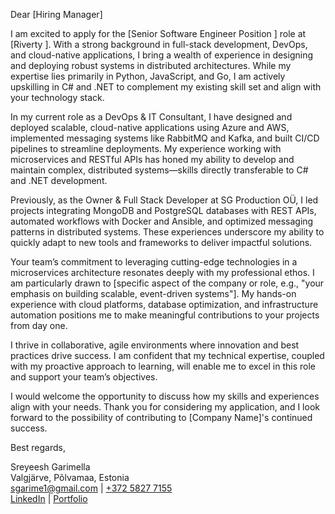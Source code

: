 Dear [Hiring Manager]

I am excited to apply for the [Senior Software Engineer Position ] role at [Riverty ]. With a strong background in full-stack development, DevOps, and cloud-native applications, I bring a wealth of experience in designing and deploying robust systems in distributed architectures. While my expertise lies primarily in Python, JavaScript, and Go, I am actively upskilling in C# and .NET to complement my existing skill set and align with your technology stack.

In my current role as a DevOps & IT Consultant, I have designed and deployed scalable, cloud-native applications using Azure and AWS, implemented messaging systems like RabbitMQ and Kafka, and built CI/CD pipelines to streamline deployments. My experience working with microservices and RESTful APIs has honed my ability to develop and maintain complex, distributed systems—skills directly transferable to C# and .NET development.

Previously, as the Owner & Full Stack Developer at SG Production OÜ, I led projects integrating MongoDB and PostgreSQL databases with REST APIs, automated workflows with Docker and Ansible, and optimized messaging patterns in distributed systems. These experiences underscore my ability to quickly adapt to new tools and frameworks to deliver impactful solutions.

Your team’s commitment to leveraging cutting-edge technologies in a microservices architecture resonates deeply with my professional ethos. I am particularly drawn to [specific aspect of the company or role, e.g., "your emphasis on building scalable, event-driven systems"]. My hands-on experience with cloud platforms, database optimization, and infrastructure automation positions me to make meaningful contributions to your projects from day one.

I thrive in collaborative, agile environments where innovation and best practices drive success. I am confident that my technical expertise, coupled with my proactive approach to learning, will enable me to excel in this role and support your team’s objectives.

I would welcome the opportunity to discuss how my skills and experiences align with your needs. Thank you for considering my application, and I look forward to the possibility of contributing to [Company Name]'s continued success.

Best regards,

Sreyeesh Garimella\
Valgjärve, Põlvamaa, Estonia\
[sgarime1@gmail.com](mailto\:sgarime1@gmail.com) | [+372 5827 7155](tel:+37258277155)\
[LinkedIn](https://www.linkedin.com/in/sreyeeshgarimella) | [Portfolio](https://ittoucan.com)

